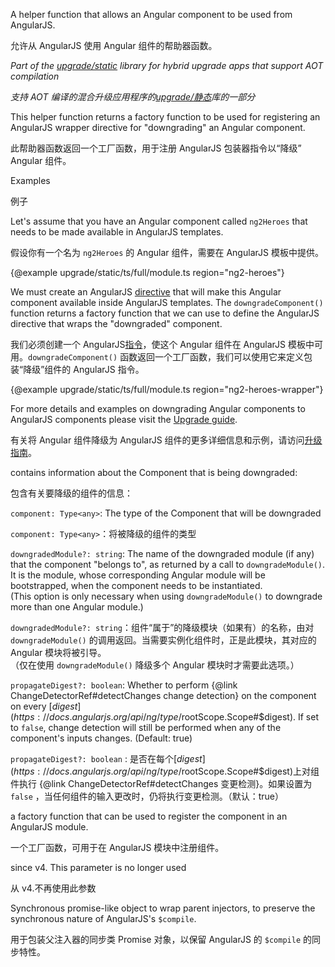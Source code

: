A helper function that allows an Angular component to be used from AngularJS.

允许从 AngularJS 使用 Angular 组件的帮助器函数。

*Part of the [upgrade/static](api?query=upgrade%2Fstatic)
library for hybrid upgrade apps that support AOT compilation*

*支持 AOT 编译的混合升级应用程序的[upgrade/静态](api?query=upgrade%2Fstatic)库的一部分*

This helper function returns a factory function to be used for registering
an AngularJS wrapper directive for "downgrading" an Angular component.

此帮助器函数返回一个工厂函数，用于注册 AngularJS 包装器指令以“降级” Angular 组件。

Examples

例子

Let's assume that you have an Angular component called `ng2Heroes` that needs
to be made available in AngularJS templates.

假设你有一个名为 `ng2Heroes` 的 Angular 组件，需要在 AngularJS 模板中提供。

{&commat;example upgrade/static/ts/full/module.ts region="ng2-heroes"}



We must create an AngularJS [directive](https://docs.angularjs.org/guide/directive)
that will make this Angular component available inside AngularJS templates.
The `downgradeComponent()` function returns a factory function that we
can use to define the AngularJS directive that wraps the "downgraded" component.

我们必须创建一个 AngularJS[指令](https://docs.angularjs.org/guide/directive)，使这个 Angular 组件在 AngularJS 模板中可用。`downgradeComponent()` 函数返回一个工厂函数，我们可以使用它来定义包装“降级”组件的 AngularJS 指令。

{&commat;example upgrade/static/ts/full/module.ts region="ng2-heroes-wrapper"}



For more details and examples on downgrading Angular components to AngularJS components please
visit the [Upgrade guide](guide/upgrade#using-angular-components-from-angularjs-code).

有关将 Angular 组件降级为 AngularJS 组件的更多详细信息和示例，请访问[升级指南](guide/upgrade#using-angular-components-from-angularjs-code)。

contains information about the Component that is being downgraded:

包含有关要降级的组件的信息：

`component: Type<any>`: The type of the Component that will be downgraded

`component: Type<any>`：将被降级的组件的类型

`downgradedModule?: string`: The name of the downgraded module \(if any\) that the component
  "belongs to", as returned by a call to `downgradeModule()`. It is the module, whose
  corresponding Angular module will be bootstrapped, when the component needs to be instantiated.
  <br />
  \(This option is only necessary when using `downgradeModule()` to downgrade more than one
  Angular module.\)

`downgradedModule?: string`：组件“属于”的降级模块（如果有）的名称，由对 `downgradeModule()`
的调用返回。当需要实例化组件时，正是此模块，其对应的 Angular 模块将被引导。<br />（仅在使用
`downgradeModule()` 降级多个 Angular 模块时才需要此选项。）

`propagateDigest?: boolean`: Whether to perform {&commat;link ChangeDetectorRef#detectChanges
    change detection} on the component on every
    [$digest](https://docs.angularjs.org/api/ng/type/$rootScope.Scope#$digest). If set to `false`,
    change detection will still be performed when any of the component's inputs changes.
    \(Default: true\)

`propagateDigest?: boolean` :
  是否在每个[$digest](https://docs.angularjs.org/api/ng/type/$rootScope.Scope#$digest)上对组件执行 {&commat;link
  ChangeDetectorRef#detectChanges 变更检测}。如果设置为 `false`
，当任何组件的输入更改时，仍将执行变更检测。（默认：true）

a factory function that can be used to register the component in an
AngularJS module.

一个工厂函数，可用于在 AngularJS 模块中注册组件。

since v4. This parameter is no longer used

从 v4.不再使用此参数

Synchronous promise-like object to wrap parent injectors,
to preserve the synchronous nature of AngularJS's `$compile`.

用于包装父注入器的同步类 Promise 对象，以保留 AngularJS 的 `$compile` 的同步特性。
